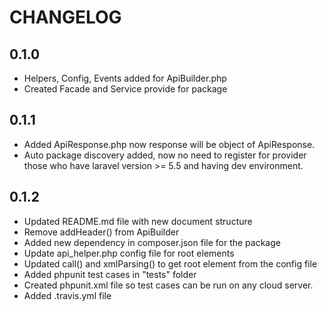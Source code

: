 # CHANGELOG

## 0.1.0
- Helpers, Config, Events added for ApiBuilder.php
- Created Facade and Service provide for package

## 0.1.1
- Added ApiResponse.php now response will be object of ApiResponse.
- Auto package discovery added, now no need to register for provider those who have laravel version >= 5.5 and having dev environment.

## 0.1.2
- Updated README.md file with new document structure
- Remove addHeader() from ApiBuilder
- Added new dependency in composer.json file for the package
- Update api_helper.php config file for root elements
- Updated call() and xmlParsing() to get root element from the config file
- Added phpunit test cases in "tests" folder
- Created phpunit.xml file so test cases can be run on any cloud server.
- Added .travis.yml file 
